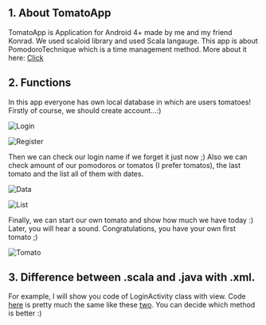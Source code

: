 ## 1. About TomatoApp

TomatoApp is Application for Android 4+ made by me and my friend Konrad. We used scaloid library and used Scala langauge. This app is about PomodoroTechnique which is a time management method. More about it here: [Click]( https://en.wikipedia.org/wiki/Pomodoro_Technique)

## 2. Functions

In this app everyone has own local database in which are users tomatoes! Firstly of course, we should create account...:)

![Login](https://raw.githubusercontent.com/ArturCzopek/ScalaTomato/master/screenshots/Login.png)

![Register](https://raw.githubusercontent.com/ArturCzopek/ScalaTomato/master/screenshots/Register2.png)


Then we can check our login name if we forget it just now ;) Also we can check amount of our pomodoros or tomatos (I prefer tomatos), the last tomato and the list all of them with dates.


![Data](https://raw.githubusercontent.com/ArturCzopek/ScalaTomato/master/screenshots/Data.png)

![List](https://raw.githubusercontent.com/ArturCzopek/ScalaTomato/master/screenshots/List.png)


Finally, we can start our own tomato and show how much we have today :) Later, you will hear a sound. Congratulations, you have your own first tomato ;)


![Tomato](https://raw.githubusercontent.com/ArturCzopek/ScalaTomato/master/screenshots/Tomato.png)


## 3. Difference between .scala and .java with .xml.

 For example, I will show you code of LoginActivity class with view. Code [here](https://github.com/ArturCzopek/ScalaTomato/blob/master/src/main/java/czopekonieszczuk/scalatomato/activities/LoginActivity.scala) is pretty much the same like these [two](https://github.com/ArturCzopek/ScalaTomato/tree/master/src/main/java/czopekonieszczuk/scalatomato/javaandxml). You can decide which method is better :)


